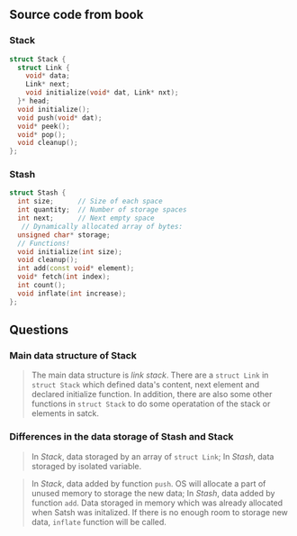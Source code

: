 ## Source code from book
### Stack
```cpp
struct Stack {
  struct Link {
    void* data;
    Link* next;
    void initialize(void* dat, Link* nxt);
  }* head;
  void initialize();
  void push(void* dat);
  void* peek();
  void* pop();
  void cleanup();
};
```
### Stash
```cpp
struct Stash {
  int size;      // Size of each space
  int quantity;  // Number of storage spaces
  int next;      // Next empty space
   // Dynamically allocated array of bytes:
  unsigned char* storage;
  // Functions!
  void initialize(int size);
  void cleanup();
  int add(const void* element);
  void* fetch(int index);
  int count();
  void inflate(int increase);
}; 
```
## Questions
### Main data structure of Stack
> The main data structure is *link stack*. There are a `struct Link` in `struct Stack` which defined data's content, next element and declared initialize function.
> In addition, there are also some other functions in `struct Stack` to do some operatation of the stack or elements in satck.

### Differences in the data storage of Stash and Stack
> In *Stack*, data storaged by an array of `struct Link`;
> In *Stash*, data storaged by isolated variable.

> In *Stack*, data added by function `push`. OS will allocate a part of unused memory to storage the new data;
> In *Stash*, data added by function `add`. Data storaged in memory which was already allocated when Satsh was initalized. If there is no enough room to storage new data, `inflate` function will be called.
